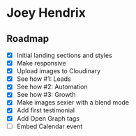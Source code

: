 # Joey Hendrix

## Roadmap

- [x] Initial landing sections and styles
- [x] Make responsive
- [x] Upload images to Cloudinary
- [x] See how #1: Leads
- [x] See how #2: Automation
- [x] See how #3: Growth
- [x] Make images sexier with a blend mode
- [x] Add first testimonial
- [x] Add Open Graph tags
- [ ] Embed Calendar event
